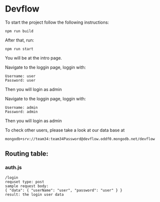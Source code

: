 # Devflow

To start the project follow the following instructions:
```
npm run build
```

After that,  run:
```
npm run start
```

You will be at the intro page.

Navigate to the loggin page, loggin with:
```
Username: user
Password: user
```
Then you will login as admin

Navigate to the loggin page, loggin with:
```
Username: admin
Password: admin
```
Then you will login as admin

To check other users, please take a look at our data base at
```
mongodb+srv://team34:team34Password@devflow.oddf0.mongodb.net/devflow
```

## Routing table:

### auth.js
```
/login
requset type: post
sample request body: 
{ "data": { "userName": "user", "password": "user" } }
result: the login user data


```
